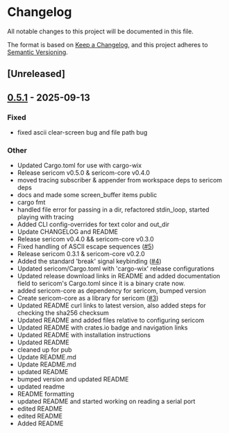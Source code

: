 # Changelog

All notable changes to this project will be documented in this file.

The format is based on [Keep a Changelog](https://keepachangelog.com/en/1.0.0/),
and this project adheres to [Semantic Versioning](https://semver.org/spec/v2.0.0.html).

## [Unreleased]

## [0.5.1](https://github.com/tkatter/sericom/compare/sericom-v0.5.0...sericom-v0.5.1) - 2025-09-13

### Fixed

- fixed ascii clear-screen bug and file path bug

### Other

- Updated Cargo.toml for use with cargo-wix
- Release sericom v0.5.0 & sericom-core v0.4.0
- moved tracing subscriber & appender from workspace deps to sericom deps
- docs and made some screen_buffer items public
- cargo fmt
- handled file error for passing in a dir, refactored stdin_loop, started playing with tracing
- Added CLI config-overrides for text color and out_dir
- Update CHANGELOG and README
- Release sericom v0.4.0 && sericom-core v0.3.0
- Fixed handling of ASCII escape sequences ([#5](https://github.com/tkatter/sericom/pull/5))
- Release sericom 0.3.1 & sericom-core v0.2.0
- Added the standard 'break' signal keybinding ([#4](https://github.com/tkatter/sericom/pull/4))
- Updated sericom/Cargo.toml with 'cargo-wix' release configurations
- Updated release download links in README and added documentation field to sericom's Cargo.toml since it is a binary crate now.
- added sericom-core as dependency for sericom, bumped version
- Create sericom-core as a library for sericom ([#3](https://github.com/tkatter/sericom/pull/3))
- Updated README curl links to latest version, also added steps for checking the sha256 checksum
- Updated README and added files relative to configuring sericom
- Updated README with crates.io badge and navigation links
- Updated README with installation instructions
- Updated README
- cleaned up for pub
- Update README.md
- Update README.md
- updated README
- bumped version and updated README
- updated readme
- README formatting
- updated README and started working on reading a serial port
- edited README
- edited README
- Added README
